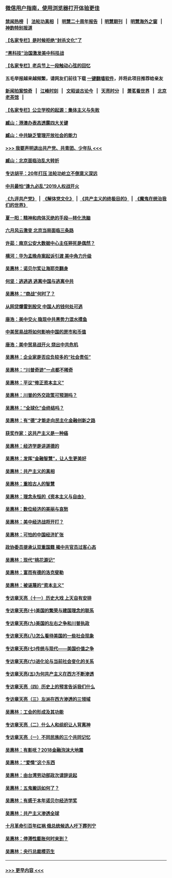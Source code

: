 ### [微信用户指南，使用浏览器打开体验更佳](https://github.com/gfw-breaker/banned-news1/blob/master/indexes/wechat-guide.md?t=0)
#### [禁闻热榜](热点新闻.md?t=0)  &nbsp;&nbsp;|&nbsp;&nbsp; [法轮功真相](https://github.com/gfw-breaker/truth/blob/master/README.md?t=0) &nbsp;&nbsp;|&nbsp;&nbsp; [明慧二十周年报告](https://github.com/gfw-breaker/mh-reports/blob/master/README.md?t=0) &nbsp;&nbsp;|&nbsp;&nbsp;[明慧期刊](https://github.com/gfw-breaker/mh-qikan) &nbsp;&nbsp;|&nbsp;&nbsp; [明慧海外之窗](https://github.com/gfw-breaker/mh-news/blob/master/README.md?t=0) &nbsp;&nbsp;|&nbsp;&nbsp; [神韵特别报道](https://github.com/gfw-breaker/mh-news/blob/master/shenyun.md?t=0)
#### [【名家专栏】是时候拒绝“封杀文化”了](../pages/nsc423/n11814093.md?t=02120702) 
#### [“黑科技”治国激发美中科技战](../pages/nsc423/n11638056.md?t=02120702) 
#### [【名家专栏】老兵节上一段触动心弦的回忆](../pages/nsc423/n11646016.md?t=02120702) 
#### 五毛举报越来越频繁，请网友们前往下载 [一键翻墙软件](https://github.com/gfw-breaker/ssr-accounts)，并将此项目推荐给亲友
#### [新闻拍案惊奇](https://github.com/gfw-breaker/banned-news1/blob/master/pages/link4.md) &nbsp;&nbsp;|&nbsp;&nbsp; [江峰时刻](https://github.com/gfw-breaker/banned-news1/blob/master/pages/link4.md) &nbsp;&nbsp;|&nbsp;&nbsp; [文昭谈古论今](https://github.com/gfw-breaker/banned-news1/blob/master/pages/link4.md) &nbsp;&nbsp;|&nbsp;&nbsp; [天亮时分](https://github.com/gfw-breaker/banned-news1/blob/master/pages/link4.md) &nbsp;&nbsp;|&nbsp;&nbsp; [萧茗看世界](https://github.com/gfw-breaker/banned-news1/blob/master/pages/link4.md) &nbsp;&nbsp;|&nbsp;&nbsp; [北京老茶馆](https://github.com/gfw-breaker/banned-news1/blob/master/pages/link4.md) &nbsp;&nbsp;|&nbsp;&nbsp; 
#### [【名家专栏】公立学校的起源：集体主义与失败](../pages/nsc423/n11601833.md?t=02120702) 
#### [臧山：港澳办表态透露四大关键](../pages/nsc423/n11421628.md?t=02120702) 
#### [臧山：中共缺乏管理开放社会的能力](../pages/nsc423/n11407457.md?t=02120702) 
#### [>>> 我要声明退出共产党、共青团、少年队 <<<](https://github.com/begood0513/goodnews/blob/master/quit/letter.md) 
#### [臧山：北京面临治乱大转折](../pages/nsc423/n11406895.md?t=02120702) 
#### [专访胡平：20年打压 法轮功屹立不倒意义深远](../pages/nsc423/n11398800.md?t=02120702) 
#### [中共最怕“逢九必乱”2019人权战开火](../pages/nsc423/n11385248.md?t=02120702) 
#### [《九评共产党》](https://github.com/begood0513/9ping.md/blob/master/README.md) &nbsp;|&nbsp; [《解体党文化》](../../../../jtdwh.md/blob/master/README.md)  &nbsp;|&nbsp; [《共产主义的终极目的》](../../../../gczydzjmd.md/blob/master/README.md) &nbsp;|&nbsp; [《魔鬼在统治我们的世界》](../../../../mgztzwmdsj.md/blob/master/README.md) 
#### [夏一阳：精神和肉体灭绝的手段—转化洗脑](../pages/nsc423/n11368250.md?t=02120702) 
#### [六月风云激变 北京当局面临三条路](../pages/nsc423/n11313668.md?t=02120702) 
#### [许茹：南京公安大数据中心主任猝死是偶然？](../pages/nsc423/n11064744.md?t=02120702) 
#### [横河：华为孟晚舟案起诉引渡 美中角力升级](../pages/nsc423/n11027230.md?t=02120702) 
#### [吴惠林：诺贝尔奖让海耶克翻身](../pages/nsc423/n10890049.md?t=02120702) 
#### [何坚：逃逃逃 逃离中国与逃离中共](../pages/nsc423/n10592891.md?t=02120702) 
#### [吴惠林：“商战”何时了？](../pages/nsc423/n10573558.md?t=02120702) 
#### [从网贷爆雷到股灾 中国人的钱何处可逃](../pages/nsc423/n10572800.md?t=02120702) 
#### [唐浩：美中交火 隐现中共黑势力混水摸鱼](../pages/nsc423/n10544040.md?t=02120702) 
#### [中美贸易战将如何影响中国的房市和币值](../pages/nsc423/n10543697.md?t=02120702) 
#### [唐浩：美中贸易战开火 烧出中共危机](../pages/nsc423/n10540126.md?t=02120702) 
#### [吴惠林：企业家是否应负较多的“社会责任”](../pages/nsc423/n10535022.md?t=02120702) 
#### [吴惠林：“川普奇迹”一点都不稀奇](../pages/nsc423/n10512808.md?t=02120702) 
#### [吴惠林：平议“修正资本主义”](../pages/nsc423/n10495724.md?t=02120702) 
#### [吴惠林：川普的外交政策可预测吗？](../pages/nsc423/n10462387.md?t=02120702) 
#### [吴惠林：“全球化”会终结吗？](../pages/nsc423/n10452838.md?t=02120702) 
#### [吴惠林：有“德”才能走向民主化金融创新之路](../pages/nsc423/n10432292.md?t=02120702) 
#### [获奖作家：这共产主义是一种癌](../pages/nsc423/n10431541.md?t=02120702) 
#### [吴惠林：经济学是讲道德的](../pages/nsc423/n10398014.md?t=02120702) 
#### [吴惠林：发挥“金融智慧”，让人生更美好](../pages/nsc423/n10375019.md?t=02120702) 
#### [吴惠林：共产主义的真相](../pages/nsc423/n10351394.md?t=02120702) 
#### [吴惠林：重拾古人的智慧](../pages/nsc423/n10337691.md?t=02120702) 
#### [吴惠林：理念永恒的《资本主义与自由》](../pages/nsc423/n10316274.md?t=02120702) 
#### [吴惠林：数位经济的美丽与哀愁](../pages/nsc423/n10292946.md?t=02120702) 
#### [吴惠林：美中经济战将开打？](../pages/nsc423/n10258825.md?t=02120702) 
#### [吴惠林：可怕的中国经济扩张](../pages/nsc423/n10219147.md?t=02120702) 
#### [政协委员提承认双重国籍 揭中共官员过客心态](../pages/nsc423/n10208809.md?t=02120702) 
#### [吴惠林：现代“桃花源记”](../pages/nsc423/n10185234.md?t=02120702) 
#### [吴惠林：富而有德的洛克斐勒](../pages/nsc423/n10142264.md?t=02120702) 
#### [吴惠林：被诬蔑的“资本主义”](../pages/nsc423/n10124816.md?t=02120702) 
#### [专访章天亮（十一）历史大戏 上天自有安排](../pages/nsc423/n10094905.md?t=02120702) 
#### [专访章天亮(十)美国的繁荣与建国理念的联系](../pages/nsc423/n10094899.md?t=02120702) 
#### [专访章天亮(九)美国的左右之争和川普执政](../pages/nsc423/n10094889.md?t=02120702) 
#### [专访章天亮(八)怎么看待美国的一些社会现象](../pages/nsc423/n10094857.md?t=02120702) 
#### [专访章天亮(七)传统与现代——美国价值之争](../pages/nsc423/n10093140.md?t=02120702) 
#### [专访章天亮(六)进化论与当前社会变化的关系](../pages/nsc423/n10092036.md?t=02120702) 
#### [专访章天亮(五)为何共产主义在西方不断渗透](../pages/nsc423/n10083620.md?t=02120702) 
#### [专访章天亮（四）历史上的预言告诉我们什么](../pages/nsc423/n10083606.md?t=02120702) 
#### [专访章天亮（三）左派在西方渗透的三领域](../pages/nsc423/n10081115.md?t=02120702) 
#### [吴惠林：工会的形成及其功能](../pages/nsc423/n10080633.md?t=02120702) 
#### [专访章天亮（二）什么人和组织让人背离神](../pages/nsc423/n10076637.md?t=02120702) 
#### [专访章天亮（一）不同民族的三个共同记忆](../pages/nsc423/n10074188.md?t=02120702) 
#### [吴惠林：有影呒？2018金融泡沫大地震](../pages/nsc423/n10040534.md?t=02120702) 
#### [吴惠林：“爱情”这个东西](../pages/nsc423/n10019423.md?t=02120702) 
#### [吴惠林：由台湾劳动部政次请辞说起](../pages/nsc423/n9979679.md?t=02120702) 
#### [吴惠林：五鬼搬运如何了？](../pages/nsc423/n9925338.md?t=02120702) 
#### [吴惠林：有感于本年诺贝尔经济学奖](../pages/nsc423/n9871883.md?t=02120702) 
#### [吴惠林：共产主义渗透全球](../pages/nsc423/n9812748.md?t=02120702) 
#### [十月革命引百年红祸 俄总统候选人吁下葬列宁](../pages/nsc423/n9810182.md?t=02120702) 
#### [吴惠林：停滞性膨胀何时来到？](../pages/nsc423/n9764136.md?t=02120702) 
#### [吴惠林：央行总裁模范生](../pages/nsc423/n9728134.md?t=02120702) 

----
#### [ >>> 更早内容 <<< ](../indexes/nsc423-earlier.md)
